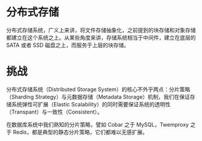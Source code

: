 # 分布式存储

分布式存储系统，广义上来讲，将文件存储抽象化，之前提到的块存储和对象存储都建立在这个系统之上。从某些角度来讲，存储系统相当于中间件，建立在底层的 SATA 或者 SSD 磁盘之上，而服务于上层的块存储。

# 挑战

分布式存储系统（Distributed Storage System）的核心不外乎两点：分片策略（Sharding Strategy）与元数据存储（Metadata Storage）机制，我们在保证存储系统弹性可扩展（Elastic Scalability）的同时需要保证系统的透明性（Transpant）与一致性（Consistent）。

在数据库系统中我们熟知的分片策略，譬如 Cobar 之于 MySQL，Twemproxy 之于 Redis，都是典型的静态分片策略，它们都难以无感扩展。
